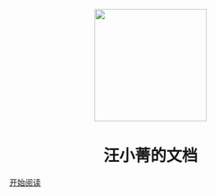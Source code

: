 <p align="center">
<img src="http://s9.rr.itc.cn/r/wapChange/20165_26_22/a3vzgk2922465644352.jpg" width="200" height="200"/>
</p>
<h1 align="center">汪小菁的文档</h1>

[开始阅读](README.md)





